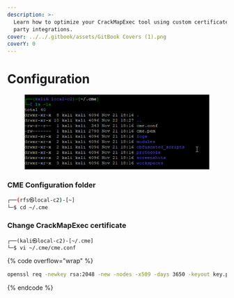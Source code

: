 ```yaml
---
description: >-
  Learn how to optimize your CrackMapExec tool using custom certificates, third
  party integrations.
cover: ../../.gitbook/assets/GitBook Covers (1).png
coverY: 0
---
```


# Configuration

<figure><img src="../../.gitbook/assets/image (10).png" alt=""><figcaption></figcaption></figure>

### CME Configuration folder

```bash
┌──(rfs㉿local-c2)-[~]
└─$ cd ~/.cme
```

### Change CrackMapExec certificate

```
┌──(kali㉿local-c2)-[~/.cme]
└─$ vi ~/.cme/cme.conf
```

{% code overflow="wrap" %}
```bash
openssl req -newkey rsa:2048 -new -nodes -x509 -days 3650 -keyout key.pem -out cert.pem
```
{% endcode %}
